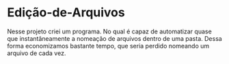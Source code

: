 # Edição-de-Arquivos
Nesse projeto criei um programa. No qual é capaz de automatizar quase que instantâneamente a nomeação de arquivos dentro de uma pasta. Dessa forma economizamos bastante tempo, que seria perdido nomeando um arquivo de cada vez.
